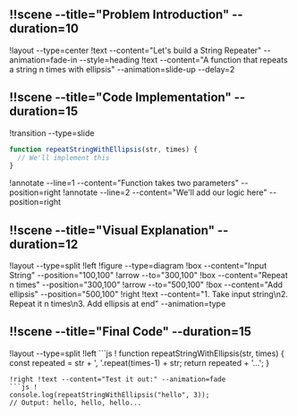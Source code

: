 ## !!scene --title="Problem Introduction" --duration=10
!layout --type=center
!text --content="Let's build a String Repeater" --animation=fade-in --style=heading
!text --content="A function that repeats a string n times with ellipsis" --animation=slide-up --delay=2

## !!scene --title="Code Implementation" --duration=15
!transition --type=slide
```js !
function repeatStringWithEllipsis(str, times) {
  // We'll implement this
}
```
!annotate --line=1 --content="Function takes two parameters" --position=right
!annotate --line=2 --content="We'll add our logic here" --position=right

## !!scene --title="Visual Explanation" --duration=12
!layout --type=split
!left !figure --type=diagram
!box --content="Input String" --position="100,100"
!arrow --to="300,100"
!box --content="Repeat n times" --position="300,100"
!arrow --to="500,100"
!box --content="Add ellipsis" --position="500,100"
!right !text --content="1. Take input string\n2. Repeat it n times\n3. Add ellipsis at end" --animation=type

## !!scene --title="Final Code" --duration=15
!layout --type=split
!left ```js !
function repeatStringWithEllipsis(str, times) {
  const repeated = str + ', '.repeat(times-1) + str;
  return repeated + '...';
}
```
!right !text --content="Test it out:" --animation=fade
```js !
console.log(repeatStringWithEllipsis("hello", 3));
// Output: hello, hello, hello...
```
